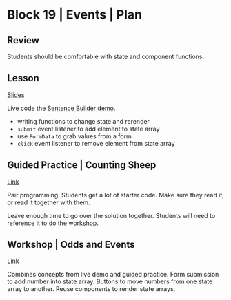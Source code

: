 # Block 19 | Events | Plan

## Review

Students should be comfortable with state and component functions.

## Lesson

[Slides](https://docs.google.com/presentation/d/1YQh9Tz0XWrttTRPh7mKNj0TD-w9bKq5hpgkXNnlY1wk/edit?usp=sharing)

Live code the [Sentence Builder demo](notes/index.js).

- writing functions to change state and rerender
- `submit` event listener to add element to state array
- use `FormData` to grab values from a form
- `click` event listener to remove element from state array

## Guided Practice | Counting Sheep

[Link](https://github.com/FullstackAcademy/counting-sheep)

Pair programming. Students get a lot of starter code. Make sure they read it, or read it together with them.

Leave enough time to go over the solution together. Students will need to reference it to do the workshop.

## Workshop | Odds and Events

[Link](https://github.com/FullstackAcademy/odds-and-events)

Combines concepts from live demo and guided practice. Form submission to add number into state array. Buttons to move numbers from one state array to another. Reuse components to render state arrays.
